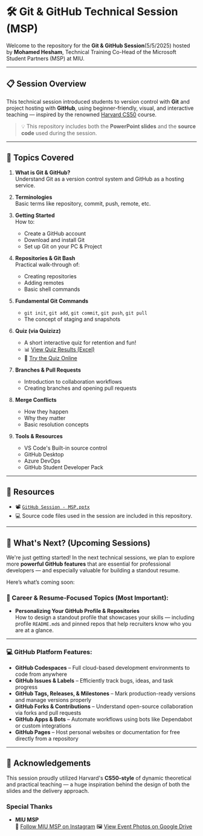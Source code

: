 # 🛠️ Git & GitHub Technical Session (MSP)

Welcome to the repository for the **Git & GitHub Session**(5/5/2025) hosted by **Mohamed Hesham**, Technical Training Co-Head of the Microsoft Student Partners (MSP) at MIU.

---

## 📋 Session Overview

This technical session introduced students to version control with **Git** and project hosting with **GitHub**, using beginner-friendly, visual, and interactive teaching — inspired by the renowned [Harvard CS50](https://cs50.harvard.edu/) course.

> 💡 This repository includes both the **PowerPoint slides** and the **source code** used during the session.

---

## 🧠 Topics Covered

1. **What is Git & GitHub?**  
   Understand Git as a version control system and GitHub as a hosting service.

2. **Terminologies**  
   Basic terms like repository, commit, push, remote, etc.

3. **Getting Started**  
   How to:
   - Create a GitHub account
   - Download and install Git
   - Set up Git on your PC & Project

4. **Repositories & Git Bash**  
   Practical walk-through of:
   - Creating repositories
   - Adding remotes
   - Basic shell commands

5. **Fundamental Git Commands**  
   - `git init`, `git add`, `git commit`, `git push`, `git pull`
   - The concept of staging and snapshots

6. **Quiz (via Quizizz)**  
   - A short interactive quiz for retention and fun!  
   - 📊 [View Quiz Results (Excel)](./GitGitHubQuiz-MSPSession(5-5-2025)-Results.xlsx)  
   - 🧠 [Try the Quiz Online](https://quizizz.com/admin/quiz/6816701deaacdef83ec842a0/git-github-quiz-msp-session-552025?source=search-result-page&page=search-result-page&arid=b43cbee2-84e0-4b37-a04c-28128deefb10&apos=-1&term=Git%26GitHub+MSP)

7. **Branches & Pull Requests**  
   - Introduction to collaboration workflows
   - Creating branches and opening pull requests

8. **Merge Conflicts**  
   - How they happen
   - Why they matter
   - Basic resolution concepts

9. **Tools & Resources**  
   - VS Code's Built-in source control
   - GitHub Desktop
   - Azure DevOps
   - GitHub Student Developer Pack

---

## 📁 Resources

- 📽️ [`GitHub Session - MSP.pptx`](./GitHub%20Session%20-%20MSP.pptx)
- 💻 Source code files used in the session are included in this repository.

---

## 🔭 What's Next? (Upcoming Sessions)

We're just getting started! In the next technical sessions, we plan to explore more **powerful GitHub features** that are essential for professional developers — and especially valuable for building a standout resume.

Here’s what’s coming soon:

### 🌟 Career & Resume-Focused Topics (Most Important):

- **Personalizing Your GitHub Profile & Repositories**  
  How to design a standout profile that showcases your skills — including profile `README.md`s and pinned repos that help recruiters know who you are at a glance.

---

### 💻 GitHub Platform Features:

- **GitHub Codespaces** – Full cloud-based development environments to code from anywhere  
- **GitHub Issues & Labels** – Efficiently track bugs, ideas, and task progress  
- **GitHub Tags, Releases, & Milestones** – Mark production-ready versions and manage versions properly  
- **GitHub Forks & Contributions** – Understand open-source collaboration via forks and pull requests  
- **GitHub Apps & Bots** – Automate workflows using bots like Dependabot or custom integrations
- **GitHub Pages** – Host personal websites or documentation for free directly from a repository  

---

## 🤝 Acknowledgements

This session proudly utilized Harvard's **CS50-style** of dynamic theoretical and practical teaching — a huge inspiration behind the design of both the slides and the delivery approach.

### Special Thanks

- **MIU MSP**  
🔗 [Follow MIU MSP on Instagram](https://www.instagram.com/mspmiu/)
🖼️ [View Event Photos on Google Drive](https://drive.google.com/drive/folders/1_WRsnTGlcaOR4kjUZrwIOiV0tPdD0yak?usp=drive_link)
